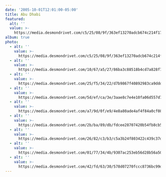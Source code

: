 ```yaml
---
date: '2005-10-01T12:01:00-05:00'
title: Abu Dhabi
featured:
  alt: ''
  value: >-
    https://media.desmondrivet.com/c5/25/08/9f/363ef13270adcb674c214f178d6184a5369d8b97224309669d594163.jpg
album: true
photo:
  - alt: ''
    value: >-
      https://media.desmondrivet.com/c5/25/08/9f/363ef13270adcb674c214f178d6184a5369d8b97224309669d594163.jpg
  - alt: ''
    value: >-
      https://media.desmondrivet.com/10/67/a5/27/86ba3c88518b4cd7a828f72424b2cf1e5a76b606f9b2ab9f75c49d4e.jpg
  - alt: ''
    value: >-
      https://media.desmondrivet.com/25/f5/34/22/d7b9867f40892983ca9ddd3d1831288b5a9477431de8a78b15289c42.jpg
  - alt: ''
    value: >-
      https://media.desmondrivet.com/5d/ef/ca/3e/3aae8c7e4e10fa06d557d77bbc85d1b970fde99b5fad161dc7df770e.jpg
  - alt: ''
    value: >-
      https://media.desmondrivet.com/a7/9d/0f/e9/4e8a80ade4af4f84a0cf083c936938d17a6c4e5f14cf501ee25a2c2f.jpg
  - alt: ''
    value: >-
      https://media.desmondrivet.com/2b/ba/89/db/fdcee28707420b54fb8cb532da4312a417030999879526b8892a2949.jpg
  - alt: ''
    value: >-
      https://media.desmondrivet.com/26/82/c3/b3/c5a3b24f803422c439c37dcaba4ac8d9021f5265326db6eab95e0529.jpg
  - alt: ''
    value: >-
      https://media.desmondrivet.com/01/77/34/4b/9307ac253eb56d28b56a5024e6a2d7776b2b7d0a7668ccdee7bdf77f.jpg
  - alt: ''
    value: >-
      https://media.desmondrivet.com/42/fd/63/30/578d07270fccc8736bc99d963e6d231110afb2e152f1e18d94430899.jpg
---
```


